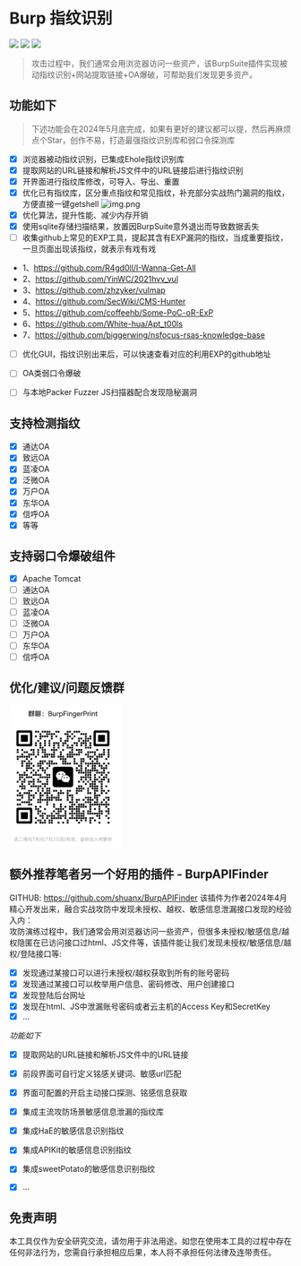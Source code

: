 # Burp 指纹识别
![](https://img.shields.io/badge/Author-Shaun-blue)
![](https://img.shields.io/badge/JDK-9+-yellow)
![](https://img.shields.io/badge/捡漏是门艺术-往往有意想不到的成果-red)
> 攻击过程中，我们通常会用浏览器访问一些资产，该BurpSuite插件实现被动指纹识别+网站提取链接+OA爆破，可帮助我们发现更多资产。

## 功能如下
> 下述功能会在2024年5月底完成，如果有更好的建议都可以提，然后再麻烦点个Star，创作不易，打造最强指纹识别库和弱口令探测库
- [x] 浏览器被动指纹识别，已集成Ehole指纹识别库
- [x] 提取网站的URL链接和解析JS文件中的URL链接后进行指纹识别
- [x] 开界面进行指纹库修改，可导入、导出、重置
- [x] 优化已有指纹库，区分重点指纹和常见指纹，补充部分实战热门漏洞的指纹，方便直接一键getshell
![img.png](images/importantFinger.png)
- [x] 优化算法，提升性能、减少内存开销
- [x] 使用sqlite存储扫描结果，放置因BurpSuite意外退出而导致数据丢失
- [ ] 收集github上常见的EXP工具，提起其含有EXP漏洞的指纹，当成重要指纹，一旦页面出现该指纹，就表示有戏有戏

- 1、https://github.com/R4gd0ll/I-Wanna-Get-All
- 2、https://github.com/YinWC/2021hvv_vul
- 3、https://github.com/zhzyker/vulmap
- 4、https://github.com/SecWiki/CMS-Hunter
- 5、https://github.com/coffeehb/Some-PoC-oR-ExP
- 6、https://github.com/White-hua/Apt_t00ls
- 7、https://github.com/biggerwing/nsfocus-rsas-knowledge-base
- [ ] 优化GUI，指纹识别出来后，可以快速查看对应的利用EXP的github地址
- [ ] OA类弱口令爆破
- [ ] 与本地Packer Fuzzer JS扫描器配合发现隐秘漏洞


## 支持检测指纹

- [x] 通达OA
- [x] 致远OA
- [x] 蓝凌OA
- [x] 泛微OA
- [x] 万户OA
- [x] 东华OA
- [x] 信呼OA
- [x] 等等

## 支持弱口令爆破组件
- [x] Apache Tomcat
- [ ] 通达OA
- [ ] 致远OA
- [ ] 蓝凌OA
- [ ] 泛微OA
- [ ] 万户OA
- [ ] 东华OA
- [ ] 信呼OA

## 优化/建议/问题反馈群
<img src="images/weixinqun.png" alt="img.png" width="200"/>


## 额外推荐笔者另一个好用的插件 - BurpAPIFinder
GITHUB: https://github.com/shuanx/BurpAPIFinder
该插件为作者2024年4月精心开发出来，融合实战攻防中发现未授权、越权、敏感信息泄漏接口发现的经验入内：  
攻防演练过程中，我们通常会用浏览器访问一些资产，但很多未授权/敏感信息/越权隐匿在已访问接口过html、JS文件等，该插件能让我们发现未授权/敏感信息/越权/登陆接口等:  
- [x] 发现通过某接口可以进行未授权/越权获取到所有的账号密码  
- [x] 发现通过某接口可以枚举用户信息、密码修改、用户创建接口  
- [x] 发现登陆后台网址  
- [x] 发现在html、JS中泄漏账号密码或者云主机的Access Key和SecretKey  
- [x]  ...

*功能如下*
- [x] 提取网站的URL链接和解析JS文件中的URL链接
- [x] 前段界面可自行定义铭感关键词、敏感url匹配
- [x] 界面可配置的开启主动接口探测、铭感信息获取
- [x] 集成主流攻防场景敏感信息泄漏的指纹库
- [x] 集成HaE的敏感信息识别指纹
- [x] 集成APIKit的敏感信息识别指纹
- [x] 集成sweetPotato的敏感信息识别指纹
- [x]  ...


## 免责声明

本工具仅作为安全研究交流，请勿用于非法用途。如您在使用本工具的过程中存在任何非法行为，您需自行承担相应后果，本人将不承担任何法律及连带责任。


